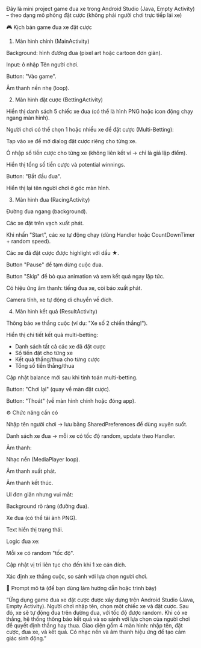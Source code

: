 Đây là mini project game đua xe trong Android Studio (Java, Empty Activity) – theo dạng mô phỏng đặt cược (không phải người chơi trực tiếp lái xe)


🎮 Kịch bản game đua xe đặt cược
1. Màn hình chính (MainActivity)

Background: hình đường đua (pixel art hoặc cartoon đơn giản).

Input: ô nhập Tên người chơi.

Button: "Vào game".

Âm thanh nền nhẹ (loop).

2. Màn hình đặt cược (BettingActivity)

Hiển thị danh sách 5 chiếc xe đua (có thể là hình PNG hoặc icon động chạy ngang màn hình).

Người chơi có thể chọn 1 hoặc nhiều xe để đặt cược (Multi-Betting):

Tap vào xe để mở dialog đặt cược riêng cho từng xe.

Ô nhập số tiền cược cho từng xe (không liên kết ví → chỉ là giả lập điểm).

Hiển thị tổng số tiền cược và potential winnings.

Button: "Bắt đầu đua".

Hiển thị lại tên người chơi ở góc màn hình.

3. Màn hình đua (RacingActivity)

Đường đua ngang (background).

Các xe đặt trên vạch xuất phát.

Khi nhấn "Start", các xe tự động chạy (dùng Handler hoặc CountDownTimer + random speed).

Các xe đã đặt cược được highlight với dấu ★.

Button "Pause" để tạm dừng cuộc đua.

Button "Skip" để bỏ qua animation và xem kết quả ngay lập tức.

Có hiệu ứng âm thanh: tiếng đua xe, còi báo xuất phát.

Camera tĩnh, xe tự động di chuyển về đích.

4. Màn hình kết quả (ResultActivity)

Thông báo xe thắng cuộc (ví dụ: "Xe số 2 chiến thắng!").

Hiển thị chi tiết kết quả multi-betting:
- Danh sách tất cả các xe đã đặt cược
- Số tiền đặt cho từng xe
- Kết quả thắng/thua cho từng cược
- Tổng số tiền thắng/thua

Cập nhật balance mới sau khi tính toán multi-betting.

Button: "Chơi lại" (quay về màn đặt cược).

Button: "Thoát" (về màn hình chính hoặc đóng app).


⚙️ Chức năng cần có

Nhập tên người chơi → lưu bằng SharedPreferences để dùng xuyên suốt.

Danh sách xe đua → mỗi xe có tốc độ random, update theo Handler.

Âm thanh:

Nhạc nền (MediaPlayer loop).

Âm thanh xuất phát.

Âm thanh kết thúc.

UI đơn giản nhưng vui mắt:

Background rõ ràng (đường đua).

Xe đua (có thể tải ảnh PNG).

Text hiển thị trạng thái.

Logic đua xe:

Mỗi xe có random "tốc độ".

Cập nhật vị trí liên tục cho đến khi 1 xe cán đích.

Xác định xe thắng cuộc, so sánh với lựa chọn người chơi.

📌 Prompt mô tả (để bạn dùng làm hướng dẫn hoặc trình bày)

“Ứng dụng game đua xe đặt cược được xây dựng trên Android Studio (Java, Empty Activity). Người chơi nhập tên, chọn một chiếc xe và đặt cược. Sau đó, xe sẽ tự động đua trên đường đua, với tốc độ được random. Khi có xe thắng, hệ thống thông báo kết quả và so sánh với lựa chọn của người chơi để quyết định thắng hay thua. Giao diện gồm 4 màn hình: nhập tên, đặt cược, đua xe, và kết quả. Có nhạc nền và âm thanh hiệu ứng để tạo cảm giác sinh động.”